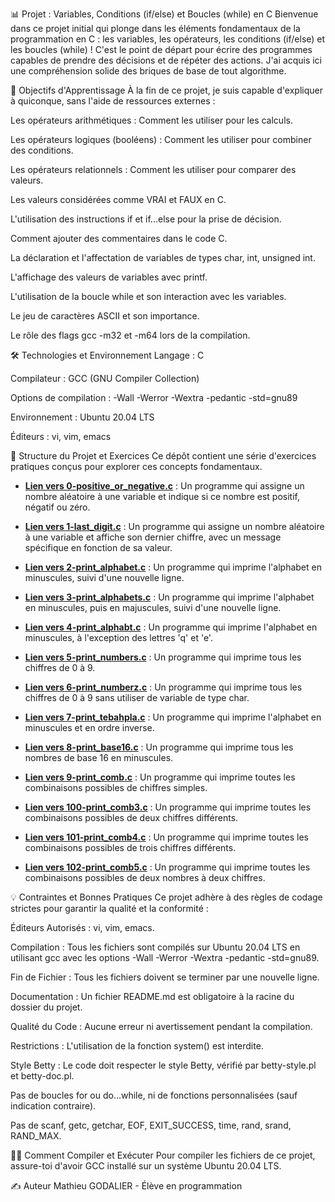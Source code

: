 📊 Projet : Variables, Conditions (if/else) et Boucles (while) en C
Bienvenue dans ce projet initial qui plonge dans les éléments fondamentaux de la programmation en C : les variables, les opérateurs, les conditions (if/else) et les boucles (while) ! C'est le point de départ pour écrire des programmes capables de prendre des décisions et de répéter des actions. J'ai acquis ici une compréhension solide des briques de base de tout algorithme.

🎯 Objectifs d'Apprentissage
À la fin de ce projet, je suis capable d'expliquer à quiconque, sans l'aide de ressources externes :

Les opérateurs arithmétiques : Comment les utiliser pour les calculs.

Les opérateurs logiques (booléens) : Comment les utiliser pour combiner des conditions.

Les opérateurs relationnels : Comment les utiliser pour comparer des valeurs.

Les valeurs considérées comme VRAI et FAUX en C.

L'utilisation des instructions if et if...else pour la prise de décision.

Comment ajouter des commentaires dans le code C.

La déclaration et l'affectation de variables de types char, int, unsigned int.

L'affichage des valeurs de variables avec printf.

L'utilisation de la boucle while et son interaction avec les variables.

Le jeu de caractères ASCII et son importance.

Le rôle des flags gcc -m32 et -m64 lors de la compilation.

🛠️ Technologies et Environnement
Langage : C

Compilateur : GCC (GNU Compiler Collection)

Options de compilation : -Wall -Werror -Wextra -pedantic -std=gnu89

Environnement : Ubuntu 20.04 LTS

Éditeurs : vi, vim, emacs

📖 Structure du Projet et Exercices
Ce dépôt contient une série d'exercices pratiques conçus pour explorer ces concepts fondamentaux.

* **[Lien vers 0-positive_or_negative.c](https://github.com/Mathieu7483/holbertonschool-low_level_programming/blob/main/variables_if_else_while/0-positive_or_negative.c)** : Un programme qui assigne un nombre aléatoire à une variable et indique si ce nombre est positif, négatif ou zéro.

* **[Lien vers 1-last_digit.c](https://github.com/Mathieu7483/holbertonschool-low_level_programming/blob/main/variables_if_else_while/1-last_digit.c)** : Un programme qui assigne un nombre aléatoire à une variable et affiche son dernier chiffre, avec un message spécifique en fonction de sa valeur.

* **[Lien vers 2-print_alphabet.c](https://github.com/Mathieu7483/holbertonschool-low_level_programming/blob/main/variables_if_else_while/2-print_alphabet.c)** : Un programme qui imprime l'alphabet en minuscules, suivi d'une nouvelle ligne.

* **[Lien vers 3-print_alphabets.c](https://github.com/Mathieu7483/holbertonschool-low_level_programming/blob/main/variables_if_else_while/3-print_alphabets.c)** : Un programme qui imprime l'alphabet en minuscules, puis en majuscules, suivi d'une nouvelle ligne.

* **[Lien vers 4-print_alphabt.c](https://github.com/Mathieu7483/holbertonschool-low_level_programming/blob/main/variables_if_else_while/4-print_alphabt.c)** : Un programme qui imprime l'alphabet en minuscules, à l'exception des lettres 'q' et 'e'.

* **[Lien vers 5-print_numbers.c](https://github.com/Mathieu7483/holbertonschool-low_level_programming/blob/main/variables_if_else_while/5-print_numbers.c)** : Un programme qui imprime tous les chiffres de 0 à 9.

* **[Lien vers 6-print_numberz.c](https://github.com/Mathieu7483/holbertonschool-low_level_programming/blob/main/variables_if_else_while/6-print_numberz.c)** : Un programme qui imprime tous les chiffres de 0 à 9 sans utiliser de variable de type char.

* **[Lien vers 7-print_tebahpla.c](https://github.com/Mathieu7483/holbertonschool-low_level_programming/blob/main/variables_if_else_while/7-print_tebahpla.c)** : Un programme qui imprime l'alphabet en minuscules et en ordre inverse.

* **[Lien vers 8-print_base16.c](https://github.com/Mathieu7483/holbertonschool-low_level_programming/blob/main/variables_if_else_while/8-print_base16.c)** : Un programme qui imprime tous les nombres de base 16 en minuscules.

* **[Lien vers 9-print_comb.c](https://github.com/Mathieu7483/holbertonschool-low_level_programming/blob/main/variables_if_else_while/9-print_comb.c)** : Un programme qui imprime toutes les combinaisons possibles de chiffres simples.

* **[Lien vers 100-print_comb3.c](https://github.com/Mathieu7483/holbertonschool-low_level_programming/blob/main/variables_if_else_while/100-print_comb3.c)** : Un programme qui imprime toutes les combinaisons possibles de deux chiffres différents.

* **[Lien vers 101-print_comb4.c](https://github.com/Mathieu7483/holbertonschool-low_level_programming/blob/main/variables_if_else_while/101-print_comb4.c)** : Un programme qui imprime toutes les combinaisons possibles de trois chiffres différents.

* **[Lien vers 102-print_comb5.c](https://github.com/Mathieu7483/holbertonschool-low_level_programming/blob/main/variables_if_else_while/102-print_comb5.c)** : Un programme qui imprime toutes les combinaisons possibles de deux nombres à deux chiffres.



💡 Contraintes et Bonnes Pratiques
Ce projet adhère à des règles de codage strictes pour garantir la qualité et la conformité :

Éditeurs Autorisés : vi, vim, emacs.

Compilation : Tous les fichiers sont compilés sur Ubuntu 20.04 LTS en utilisant gcc avec les options -Wall -Werror -Wextra -pedantic -std=gnu89.

Fin de Fichier : Tous les fichiers doivent se terminer par une nouvelle ligne.

Documentation : Un fichier README.md est obligatoire à la racine du dossier du projet.

Qualité du Code : Aucune erreur ni avertissement pendant la compilation.

Restrictions : L'utilisation de la fonction system() est interdite.

Style Betty : Le code doit respecter le style Betty, vérifié par betty-style.pl et betty-doc.pl.

Pas de boucles for ou do...while, ni de fonctions personnalisées (sauf indication contraire).

Pas de scanf, getc, getchar, EOF, EXIT_SUCCESS, time, rand, srand, RAND_MAX.

👨‍💻 Comment Compiler et Exécuter
Pour compiler les fichiers de ce projet, assure-toi d'avoir GCC installé sur un système Ubuntu 20.04 LTS.


✍️ Auteur
Mathieu GODALIER - Élève en programmation
